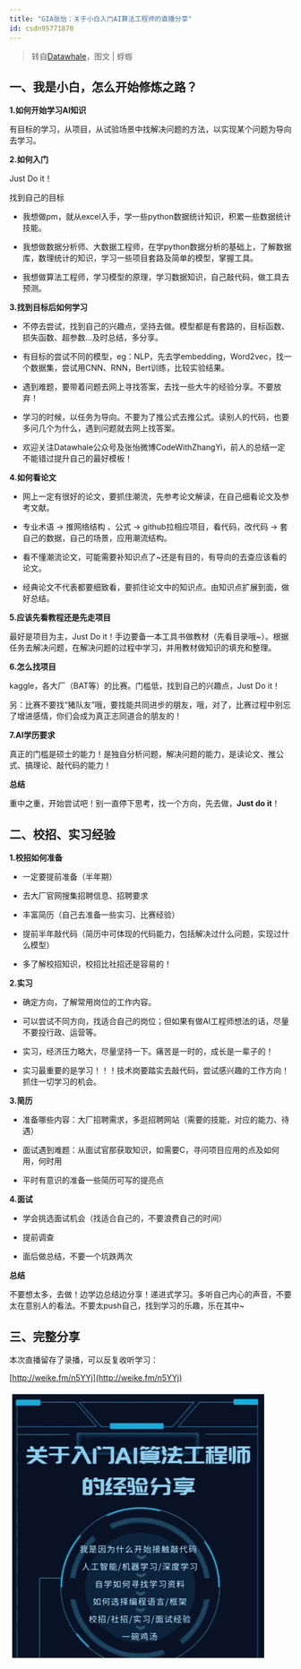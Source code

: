 ```yaml
---
title: "GIA张怡：关于小白入门AI算法工程师的直播分享"
id: csdn95771870
---
```


> 转自[Datawhale](https://mp.weixin.qq.com/s?timestamp=1563011128&src=3&ver=1&signature=2pZP-4kqAqHkqQx9FWRGxRYIxhVPj9pbleaByKPWxD4-pi82Wdx63GzVseHQsQa5swa1TOdmhpr7r8qLzsfPI6DBanCzFCfd4fSoWmoZem07hHZM9ruOqcBi7SZ9qlMZ3NS9WnW3h43UrTbAaL5V8VA8CQD-TAgaFjLkWuPOCZo=)，图文 | 蜉蝣

## 一、我是小白，怎么开始修炼之路？

**1.如何开始学习AI知识**

有目标的学习，从项目，从试验场景中找解决问题的方法，以实现某个问题为导向去学习。

**2.如何入门**

Just Do it！

找到自己的目标

*   我想做pm，就从excel入手，学一些python数据统计知识，积累一些数据统计技能。

*   我想做数据分析师、大数据工程师，在学python数据分析的基础上，了解数据库，数理统计的知识，学习一些项目套路及简单的模型，掌握工具。

*   我想做算法工程师，学习模型的原理，学习数据知识，自己敲代码，做工具去预测。

**3.找到目标后如何学习**

*   不停去尝试，找到自己的兴趣点，坚持去做。模型都是有套路的，目标函数、损失函数、超参数…及时总结，多分享。

*   有目标的尝试不同的模型，eg：NLP，先去学embedding，Word2vec，找一个数据集，尝试用CNN、RNN，Bert训练，比较实验结果。

*   遇到难题，要带着问题去网上寻找答案，去找一些大牛的经验分享。不要放弃！

*   学习的时候，以任务为导向。不要为了推公式去推公式。读别人的代码，也要多问几个为什么，遇到问题就去网上找答案。

*   欢迎关注Datawhale公众号及张怡微博CodeWithZhangYi，前人的总结一定不能错过提升自己的最好模板！

**4.如何看论文**

*   网上一定有很好的论文，要抓住潮流，先参考论文解读，在自己细看论文及参考文献。

*   专业术语 -> 推网络结构 、公式 -> github拉相应项目，看代码，改代码 -> 套自己的数据，自己的场景，应用潮流结构。

*   看不懂潮流论文，可能需要补知识点了~还是有目的，有导向的去查应该看的论文。

*   经典论文不代表都要细致看，要抓住论文中的知识点。由知识点扩展到面，做好总结。

**5.应该先看教程还是先走项目**

最好是项目为主，Just Do it！手边要备一本工具书做教材（先看目录哦~）。根据任务去解决问题，在解决问题的过程中学习，并用教材做知识的填充和整理。

**6.怎么找项目**

kaggle，各大厂（BAT等）的比赛。门槛低，找到自己的兴趣点，Just Do it！

另：比赛不要找“猪队友”哦，要找能共同进步的朋友，哦，对了，比赛过程中别忘了增进感情，你们会成为真正志同道合的朋友的！

**7.AI学历要求**

真正的门槛是硕士的能力！是独自分析问题，解决问题的能力，是读论文、推公式、搞理论、敲代码的能力！

**总结**

重中之重，开始尝试吧！别一直停下思考，找一个方向，先去做，**Just do it**！

## 二、校招、实习经验

**1.校招如何准备**

*   一定要提前准备（半年期）

*   去大厂官网搜集招聘信息、招聘要求

*   丰富简历（自己去准备一些实习、比赛经验）

*   提前半年敲代码（简历中可体现的代码能力，包括解决过什么问题，实现过什么模型）

*   多了解校招知识，校招比社招还是容易的！

**2.实习**

*   确定方向，了解常用岗位的工作内容。

*   可以尝试不同方向，找适合自己的岗位；但如果有做AI工程师想法的话，尽量不要投行政、运营等。

*   实习，经济压力略大，尽量坚持一下。痛苦是一时的，成长是一辈子的！

*   实习最重要的是学习！！！技术岗要踏实去敲代码，尝试感兴趣的工作方向！抓住一切学习的机会。

**3.简历**

*   准备哪些内容：大厂招聘需求，多逛招聘网站（需要的技能，对应的能力、待遇）

*   面试遇到难题：从面试官那获取知识，如需要C，寻问项目应用的点及如何用，何时用

*   平时有意识的准备一些简历可写的提亮点

**4.面试**

*   学会挑选面试机会（找适合自己的，不要浪费自己的时间）

*   提前调查

*   面后做总结，不要一个坑跌两次

**总结**

不要想太多，去做！边学边总结边分享！递进式学习。多听自己内心的声音，不要太在意别人的看法。不要太push自己，找到学习的乐趣，乐在其中~

## 三、完整分享

本次直播留存了录播，可以反复收听学习：

[http://weike.fm/n5YYj](http://weike.fm/n5YYj)

![](../img/cd310d2e628281743684d0702bf58570.png)